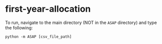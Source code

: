 # first-year-allocation

To run, navigate to the main directory (NOT in the `ASAP` directory) and type the following:
```
python -m ASAP [csv_file_path]
```
